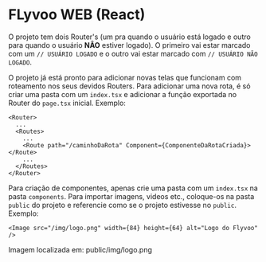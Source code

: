 # FLyvoo WEB (React)

O projeto tem dois Router's (um pra quando o usuário está logado e outro para quando o usuário <b>NÂO</b> estiver logado). O primeiro vai estar marcado com um `// USUÁRIO LOGADO` e o outro vai estar marcado com `// USUÁRIO NÃO LOGADO`.

O projeto já está pronto para adicionar novas telas que funcionam com roteamento nos seus devidos Routers. Para adicionar uma nova rota, é só criar uma pasta com um `index.tsx` e adicionar a função exportada no Router do `page.tsx` inicial. Exemplo:

```
<Router>
  ...
  <Routes>
    ...
    <Route path="/caminhoDaRota" Component={ComponenteDaRotaCriada}></Route>
    ...
  </Routes>
</Router>
```

Para criação de componentes, apenas crie uma pasta com um `index.tsx` na pasta `components`. Para importar imagens, videos etc., coloque-os na pasta `public` do projeto e referencie como se o projeto estivesse no `public`. Exemplo:

```
<Image src="/img/logo.png" width={84} height={64} alt="Logo do Flyvoo" />
```

Imagem localizada em: public/img/logo.png
